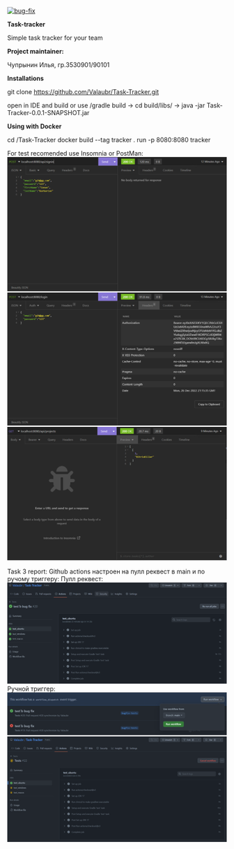 [![bug-fix](https://github.com/Valaubr/Task-Tracker/actions/workflows/docker-publish.yml/badge.svg)](https://github.com/Valaubr/Task-Tracker/actions/workflows/docker-publish.yml)

**Task-tracker**

Simple task tracker for your team

**Project maintainer:**

Чупрынин Илья, гр.3530901/90101

**Installations**

git clone https://github.com/Valaubr/Task-Tracker.git

open in IDE and build or use /gradle build -> cd build/libs/ -> java -jar Task-Tracker-0.0.1-SNAPSHOT.jar

**Using with Docker**

cd <pathToDownladRepository>/Task-Tracker
docker build --tag tracker .
run -p 8080:8080 tracker

For test recomended use Insomnia or PostMan:
![img.png](src/main/resources/img.png)
![img_1.png](src/main/resources/img_1.png)
![img_2.png](src/main/resources/img_2.png)

Task 3 report:
Github actions настроен на пулл реквест в main и по ручому триггеру:
Пулл реквест:
![img_7.png](src/main/resources/img_7.png)
Ручной триггер:
![img_5.png](src/main/resources/img_5.png)
![img_6.png](src/main/resources/img_6.png)

